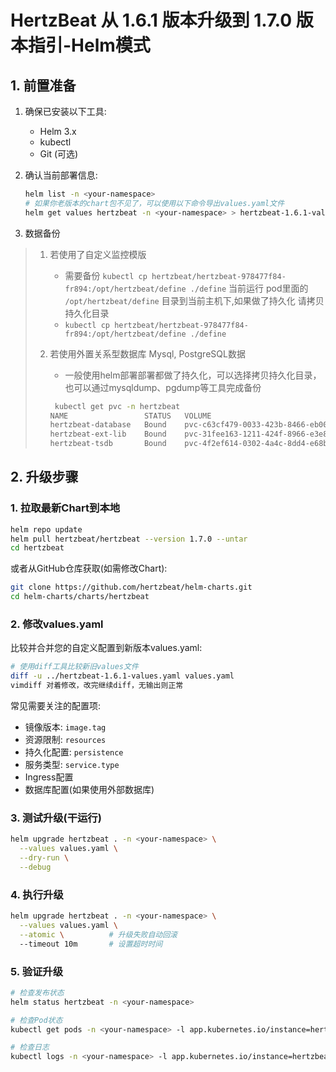# HertzBeat 从 1.6.1 版本升级到 1.7.0 版本指引-Helm模式

## 1. 前置准备

1. 确保已安装以下工具:

   - Helm 3.x
   - kubectl
   - Git (可选)

2. 确认当前部署信息:

   ```bash
   helm list -n <your-namespace>
   # 如果你老版本的chart包不见了，可以使用以下命令导出values.yaml文件
   helm get values hertzbeat -n <your-namespace> > hertzbeat-1.6.1-values.yaml
   ```

3. 数据备份

> 1. 若使用了自定义监控模版
>
>    - 需要备份 `kubectl cp hertzbeat/hertzbeat-978477f84-fr894:/opt/hertzbeat/define ./define` 当前运行 pod里面的 `/opt/hertzbeat/define` 目录到当前主机下,如果做了持久化 请拷贝持久化目录
>    - `kubectl cp hertzbeat/hertzbeat-978477f84-fr894:/opt/hertzbeat/define ./define`
>
> 2. 若使用外置关系型数据库 Mysql, PostgreSQL数据
>
>    - 一般使用helm部署部署都做了持久化，可以选择拷贝持久化目录，也可以通过mysqldump、pgdump等工具完成备份
>
>    ```bash
>     kubectl get pvc -n hertzbeat
>    NAME                 STATUS   VOLUME                                     CAPACITY   ACCESS MODES   STORAGECLASS   AGE
>    hertzbeat-database   Bound    pvc-c63cf479-0033-423b-8466-eb00aa181657   4Gi        RWO            standard       68d
>    hertzbeat-ext-lib    Bound    pvc-31fee163-1211-424f-8966-e3e805c23ff5   1Gi        RWX            standard       68d
>    hertzbeat-tsdb       Bound    pvc-4f2ef614-0302-4a4c-8dd4-e68b34e9061c   4Gi        RWO            standard       68d
>    ```

## 2. 升级步骤

### 1. 拉取最新Chart到本地

```bash
helm repo update
helm pull hertzbeat/hertzbeat --version 1.7.0 --untar
cd hertzbeat
```

或者从GitHub仓库获取(如需修改Chart):

```bash
git clone https://github.com/hertzbeat/helm-charts.git
cd helm-charts/charts/hertzbeat
```

### 2. 修改values.yaml

比较并合并您的自定义配置到新版本values.yaml:

```bash
# 使用diff工具比较新旧values文件
diff -u ../hertzbeat-1.6.1-values.yaml values.yaml
vimdiff 对着修改，改完继续diff，无输出则正常
```

常见需要关注的配置项:

- 镜像版本: `image.tag`
- 资源限制: `resources`
- 持久化配置: `persistence`
- 服务类型: `service.type`
- Ingress配置
- 数据库配置(如果使用外部数据库)

### 3. 测试升级(干运行)

```bash
helm upgrade hertzbeat . -n <your-namespace> \
  --values values.yaml \
  --dry-run \
  --debug
```

### 4. 执行升级

```bash
helm upgrade hertzbeat . -n <your-namespace> \
  --values values.yaml \
  --atomic \          # 升级失败自动回滚
  --timeout 10m       # 设置超时时间
```

### 5. 验证升级

```bash
# 检查发布状态
helm status hertzbeat -n <your-namespace>

# 检查Pod状态
kubectl get pods -n <your-namespace> -l app.kubernetes.io/instance=hertzbeat

# 检查日志
kubectl logs -n <your-namespace> -l app.kubernetes.io/instance=hertzbeat --tail=100
```



